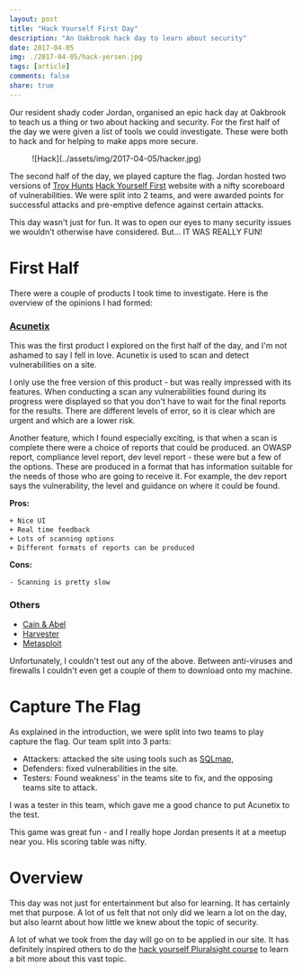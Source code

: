```yaml
---
layout: post
title: "Hack Yourself First Day"
description: "An Oakbrook hack day to learn about security"
date: 2017-04-05
img: ./2017-04-05/hack-yersen.jpg
tags: [article]
comments: false
share: true
---
```


Our resident shady coder Jordan, organised an epic hack day at Oakbrook to teach us a thing or two about hacking and 
security. For the first half of the day we were given a list of tools we could investigate. These were both to hack and 
for helping to make apps more secure.

<div style="align:center; width:80%; margin-left: 8%;" markdown="1">
![Hack](../assets/img/2017-04-05/hacker.jpg)
</div>

The second half of the day, we played capture the flag. Jordan hosted two versions of [Troy Hunts](https://www.troyhunt.com/) [Hack Yourself First](https://hackyourselffirst.troyhunt.com/) website with a nifty scoreboard of vulnerabilities. We were split into 2 teams, and 
were awarded points for successful attacks and pre-emptive defence against certain attacks. 

This day wasn't just for fun. It was to open our eyes to many security issues we wouldn't otherwise have considered. But... IT 
WAS REALLY FUN!

# First Half

There were a couple of products I took time to investigate. Here is the overview of the opinions I had formed:

### [Acunetix](https://www.acunetix.com/blog/docs/acunetix-quick-start-guide/)

This was the first product I explored on the first half of the day, and I'm not ashamed to say I fell in love.
Acunetix is used to scan and detect vulnerabilities on a site. 

I only use the free version of this product - but was really impressed with its features. When conducting a scan 
any vulnerabilities found during its progress were displayed so that you don't have to wait for the final reports 
for the results. There are different levels of error, so it is clear which are urgent and which are a lower risk.

Another feature, which I found especially exciting, is that when a scan is complete there were a choice of reports that could 
be produced. an OWASP report, compliance level report, dev level report - these were but a few of the options. These are 
produced in a format that has information suitable for the needs of those who are going to receive it. For example, the dev 
report says the vulnerability, the level and guidance on where it could be found. 

**Pros:**
```
+ Nice UI
+ Real time feedback
+ Lots of scanning options
+ Different formats of reports can be produced
```

**Cons:**
```
- Scanning is pretty slow
```
### Others 

- [Cain & Abel](http://www.oxid.it/cain.html)
- [Harvester](https://github.com/laramies/theHarvester)
- [Metasploit](https://www.metasploit.com/)

Unfortunately, I couldn't test out any of the above. Between anti-viruses and firewalls
I couldn't even get a couple of them to download onto my machine.

# Capture The Flag

As explained in the introduction, we were split into two teams to play capture the flag.
Our team split into 3 parts:

- Attackers: attacked the site using tools such as [SQLmap](http://sqlmap.org/),
- Defenders: fixed vulnerabilities in the site. 
- Testers: Found weakness' in the teams site to fix, and the opposing teams site to attack.

I was a tester in this team, which gave me a good chance to put Acunetix to the test.

This game was great fun - and I really hope Jordan presents it at a meetup near you. His scoring
table was nifty. 

# Overview

This day was not just for entertainment but also for learning. It has certainly met that purpose. 
A lot of us felt that not only did we learn a lot on the day, but also learnt about how little we knew
 about the topic of security.

A lot of what we took from the day will go on to be applied in our site. It has definitely inspired others to 
do the [hack yourself Pluralsight course](https://www.pluralsight.com/courses/hack-yourself-first) to learn a bit more about this vast topic.

